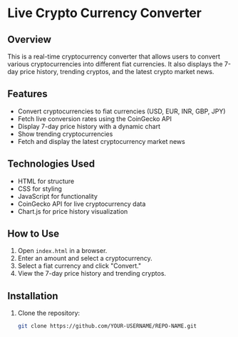 # Live Crypto Currency Converter

## Overview
This is a real-time cryptocurrency converter that allows users to convert various cryptocurrencies into different fiat currencies. It also displays the 7-day price history, trending cryptos, and the latest crypto market news.

## Features
- Convert cryptocurrencies to fiat currencies (USD, EUR, INR, GBP, JPY)
- Fetch live conversion rates using the CoinGecko API
- Display 7-day price history with a dynamic chart
- Show trending cryptocurrencies
- Fetch and display the latest cryptocurrency market news

## Technologies Used
- HTML for structure
- CSS for styling
- JavaScript for functionality
- CoinGecko API for live cryptocurrency data
- Chart.js for price history visualization

## How to Use
1. Open `index.html` in a browser.
2. Enter an amount and select a cryptocurrency.
3. Select a fiat currency and click "Convert."
4. View the 7-day price history and trending cryptos.

## Installation
1. Clone the repository:
   ```sh
   git clone https://github.com/YOUR-USERNAME/REPO-NAME.git
